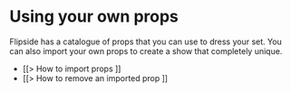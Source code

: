 # Using your own props

Flipside has a catalogue of props that you can use to dress your set.  You can also import your own props to create a show that completely unique.

* [[> How to import props ]]
* [[> How to remove an imported prop ]]
